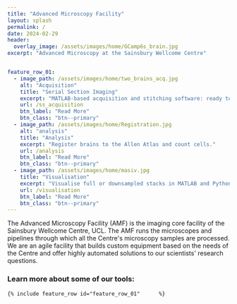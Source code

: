 ```yaml
---
title: "Advanced Microscopy Facility"
layout: splash
permalink: /
date: 2024-02-29
header:
  overlay_image: /assets/images/home/GCamp6s_brain.jpg
excerpt: "Advanced Microscopy at the Sainsbury Wellcome Centre"


feature_row_01:
  - image_path: /assets/images/home/two_brains_acq.jpg
    alt: "Acquisition"
    title: "Serial Section Imaging"
    excerpt: "MATLAB-based acquisition and stitching software: ready to install and ready to modify."
    url: /ss_acquisition
    btn_label: "Read More"
    btn_class: "btn--primary"
  - image_path: /assets/images/home/Registration.jpg
    alt: "analysis"
    title: "Analysis"
    excerpt: "Register brains to the Allen Atlas and count cells."
    url: /analysis
    btn_label: "Read More"
    btn_class: "btn--primary"
  - image_path: /assets/images/home/masiv.jpg
    title: "Visualisation"
    excerpt: "Visualise full or downsampled stacks in MATLAB and Python."
    url: /visualisation
    btn_label: "Read More"
    btn_class: "btn--primary"
---
```



The Advanced Microscopy Facility (AMF) is the imaging core facility of the Sainsbury Wellcome Centre, UCL.
    The AMF runs the microscopes and pipelines through which all the Centre's microscopy samples are processed. 
    We are an agile facility that builds custom equipment based on the needs of the Centre and offer highly automated solutions to our scientists' research questions.


### Learn more about some of our tools:

    {% include feature_row id="feature_row_01"      %}


